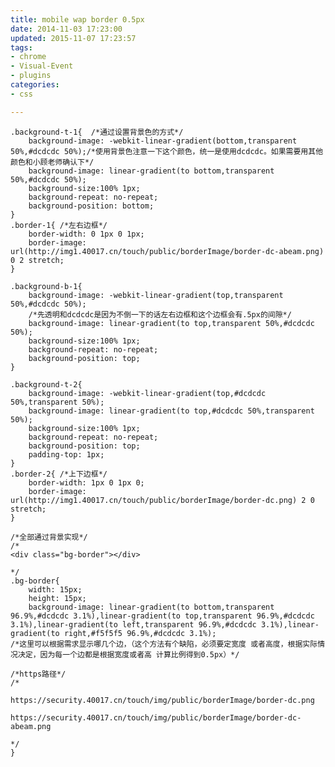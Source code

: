 ```yaml
---
title: mobile wap border 0.5px
date: 2014-11-03 17:23:00
updated: 2015-11-07 17:23:57
tags: 
- chrome
- Visual-Event
- plugins
categories: 
- css

---
```

    .background-t-1{  /*通过设置背景色的方式*/
        background-image: -webkit-linear-gradient(bottom,transparent 50%,#dcdcdc 50%);/*使用背景色注意一下这个颜色，统一是使用dcdcdc。如果需要用其他颜色和小顾老师确认下*/
        background-image: linear-gradient(to bottom,transparent 50%,#dcdcdc 50%);
        background-size:100% 1px;
        background-repeat: no-repeat;
        background-position: bottom;
    }
    .border-1{ /*左右边框*/
        border-width: 0 1px 0 1px;
        border-image: url(http://img1.40017.cn/touch/public/borderImage/border-dc-abeam.png) 0 2 stretch;
    }
     


<!--more-->


    .background-b-1{
        background-image: -webkit-linear-gradient(top,transparent 50%,#dcdcdc 50%);
        /*先透明和dcdcdc是因为不倒一下的话左右边框和这个边框会有.5px的间隙*/
        background-image: linear-gradient(to top,transparent 50%,#dcdcdc 50%);
        background-size:100% 1px;
        background-repeat: no-repeat;
        background-position: top;
    }
     
    .background-t-2{
        background-image: -webkit-linear-gradient(top,#dcdcdc 50%,transparent 50%);
        background-image: linear-gradient(to top,#dcdcdc 50%,transparent 50%);
        background-size:100% 1px;
        background-repeat: no-repeat;
        background-position: top;
        padding-top: 1px;
    }
    .border-2{ /*上下边框*/
        border-width: 1px 0 1px 0;
        border-image: url(http://img1.40017.cn/touch/public/borderImage/border-dc.png) 2 0 stretch;
    }
     
    /*全部通过背景实现*/
    /*
    <div class="bg-border"></div>
     
    */
    .bg-border{
        width: 15px;
        height: 15px;
        background-image: linear-gradient(to bottom,transparent 96.9%,#dcdcdc 3.1%),linear-gradient(to top,transparent 96.9%,#dcdcdc 3.1%),linear-gradient(to left,transparent 96.9%,#dcdcdc 3.1%),linear-gradient(to right,#f5f5f5 96.9%,#dcdcdc 3.1%);
    /*这里可以根据需求显示哪几个边，（这个方法有个缺陷，必须要定宽度 或者高度，根据实际情况决定，因为每一个边都是根据宽度或者高 计算比例得到0.5px）*/
     
    /*https路径*/
    /*
     
    https://security.40017.cn/touch/img/public/borderImage/border-dc.png
     
    https://security.40017.cn/touch/img/public/borderImage/border-dc-abeam.png
     
    */
    }